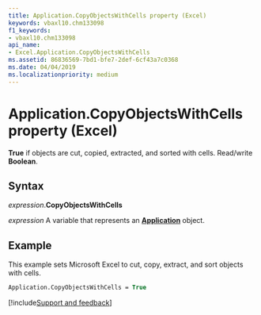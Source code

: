 ```yaml
---
title: Application.CopyObjectsWithCells property (Excel)
keywords: vbaxl10.chm133098
f1_keywords:
- vbaxl10.chm133098
api_name:
- Excel.Application.CopyObjectsWithCells
ms.assetid: 86836569-7bd1-bfe7-2def-6cf43a7c0368
ms.date: 04/04/2019
ms.localizationpriority: medium
---
```



# Application.CopyObjectsWithCells property (Excel)

**True** if objects are cut, copied, extracted, and sorted with cells. Read/write **Boolean**.


## Syntax

_expression_.**CopyObjectsWithCells**

_expression_ A variable that represents an **[Application](Excel.Application(object).md)** object.


## Example

This example sets Microsoft Excel to cut, copy, extract, and sort objects with cells.

```vb
Application.CopyObjectsWithCells = True
```




[!include[Support and feedback](~/includes/feedback-boilerplate.md)]